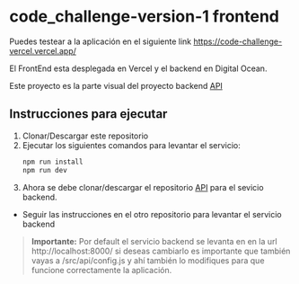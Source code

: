 # code_challenge-version-1 frontend

Puedes testear a la aplicación en el siguiente link https://code-challenge-vercel.vercel.app/

El FrontEnd esta desplegada en Vercel y el backend en Digital Ocean.

Este proyecto es la parte visual del proyecto backend [API](https://github.com/javiersaavedraalcala/code_challenge-version-1-backend)

## Instrucciones para ejecutar

1. Clonar/Descargar este repositorio
2. Ejecutar los siguientes comandos para levantar el servicio:
   ````bash
   npm run install
   npm run dev

3. Ahora se debe clonar/descargar el repositorio [API](https://github.com/javiersaavedraalcala/code_challenge-version-1-backend) para el sevicio backend.
* Seguir las instrucciones en el otro repositorio para levantar el servicio backend

> **Importante:** Por default el servicio backend se levanta en en la url http://localhost:8000/ si deseas cambiarlo es importante que también vayas a /src/api/config.js y ahí también lo modifiques para que funcione correctamente la aplicación.
